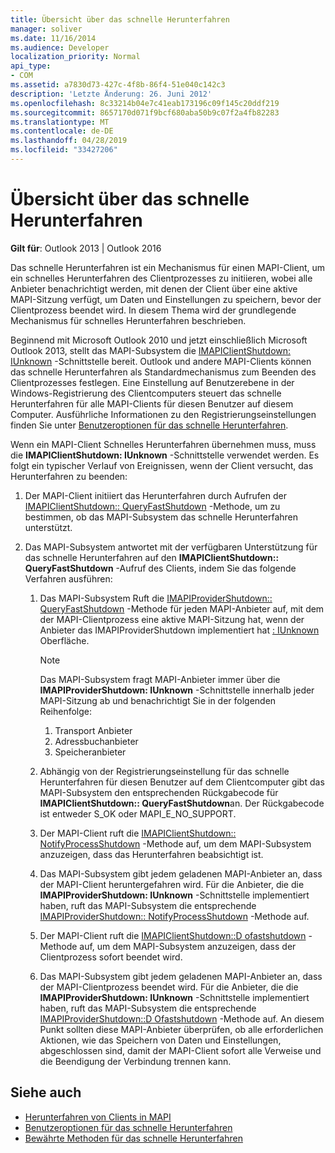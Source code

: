 ```yaml
---
title: Übersicht über das schnelle Herunterfahren
manager: soliver
ms.date: 11/16/2014
ms.audience: Developer
localization_priority: Normal
api_type:
- COM
ms.assetid: a7830d73-427c-4f8b-86f4-51e040c142c3
description: 'Letzte Änderung: 26. Juni 2012'
ms.openlocfilehash: 8c33214b04e7c41eab173196c09f145c20ddf219
ms.sourcegitcommit: 8657170d071f9bcf680aba50b9c07f2a4fb82283
ms.translationtype: MT
ms.contentlocale: de-DE
ms.lasthandoff: 04/28/2019
ms.locfileid: "33427206"
---
```

# <a name="fast-shutdown-overview"></a>Übersicht über das schnelle Herunterfahren

**Gilt für**: Outlook 2013 | Outlook 2016 
  
Das schnelle Herunterfahren ist ein Mechanismus für einen MAPI-Client, um ein schnelles Herunterfahren des Clientprozesses zu initiieren, wobei alle Anbieter benachrichtigt werden, mit denen der Client über eine aktive MAPI-Sitzung verfügt, um Daten und Einstellungen zu speichern, bevor der Clientprozess beendet wird. In diesem Thema wird der grundlegende Mechanismus für schnelles Herunterfahren beschrieben. 

Beginnend mit Microsoft Outlook 2010 und jetzt einschließlich Microsoft Outlook 2013, stellt das MAPI-Subsystem die [IMAPIClientShutdown: IUnknown](imapiclientshutdowniunknown.md) -Schnittstelle bereit. Outlook und andere MAPI-Clients können das schnelle Herunterfahren als Standardmechanismus zum Beenden des Clientprozesses festlegen. Eine Einstellung auf Benutzerebene in der Windows-Registrierung des Clientcomputers steuert das schnelle Herunterfahren für alle MAPI-Clients für diesen Benutzer auf diesem Computer. Ausführliche Informationen zu den Registrierungseinstellungen finden Sie unter [Benutzeroptionen für das schnelle Herunterfahren](fast-shutdown-user-options.md).
  
Wenn ein MAPI-Client Schnelles Herunterfahren übernehmen muss, muss die **IMAPIClientShutdown: IUnknown** -Schnittstelle verwendet werden. Es folgt ein typischer Verlauf von Ereignissen, wenn der Client versucht, das Herunterfahren zu beenden: 
  
1. Der MAPI-Client initiiert das Herunterfahren durch Aufrufen der [IMAPIClientShutdown:: QueryFastShutdown](imapiclientshutdown-queryfastshutdown.md) -Methode, um zu bestimmen, ob das MAPI-Subsystem das schnelle Herunterfahren unterstützt. 
    
2. Das MAPI-Subsystem antwortet mit der verfügbaren Unterstützung für das schnelle Herunterfahren auf den **IMAPIClientShutdown:: QueryFastShutdown** -Aufruf des Clients, indem Sie das folgende Verfahren ausführen: 
    
    1. Das MAPI-Subsystem Ruft die [IMAPIProviderShutdown:: QueryFastShutdown](imapiprovidershutdown-queryfastshutdown.md) -Methode für jeden MAPI-Anbieter auf, mit dem der MAPI-Clientprozess eine aktive MAPI-Sitzung hat, wenn der Anbieter das IMAPIProviderShutdown implementiert hat [: IUnknown](imapiprovidershutdowniunknown.md) Oberfläche. 
        
       > [!NOTE]
       >  Das MAPI-Subsystem fragt MAPI-Anbieter immer über die **IMAPIProviderShutdown: IUnknown** -Schnittstelle innerhalb jeder MAPI-Sitzung ab und benachrichtigt Sie in der folgenden Reihenfolge:
       > 1. Transport Anbieter
       > 2. Adressbuchanbieter
       > 3. Speicheranbieter 
    
    2. Abhängig von der Registrierungseinstellung für das schnelle Herunterfahren für diesen Benutzer auf dem Clientcomputer gibt das MAPI-Subsystem den entsprechenden Rückgabecode für **IMAPIClientShutdown:: QueryFastShutdown**an. Der Rückgabecode ist entweder S_OK oder MAPI_E_NO_SUPPORT.
        
    3. Der MAPI-Client ruft die [IMAPIClientShutdown:: NotifyProcessShutdown](imapiclientshutdown-notifyprocessshutdown.md) -Methode auf, um dem MAPI-Subsystem anzuzeigen, dass das Herunterfahren beabsichtigt ist. 
        
    4. Das MAPI-Subsystem gibt jedem geladenen MAPI-Anbieter an, dass der MAPI-Client heruntergefahren wird. Für die Anbieter, die die **IMAPIProviderShutdown: IUnknown** -Schnittstelle implementiert haben, ruft das MAPI-Subsystem die entsprechende [IMAPIProviderShutdown:: NotifyProcessShutdown](imapiprovidershutdown-notifyprocessshutdown.md) -Methode auf. 
        
    5. Der MAPI-Client ruft die [IMAPIClientShutdown::D ofastshutdown](imapiclientshutdown-dofastshutdown.md) -Methode auf, um dem MAPI-Subsystem anzuzeigen, dass der Clientprozess sofort beendet wird. 
        
    6. Das MAPI-Subsystem gibt jedem geladenen MAPI-Anbieter an, dass der MAPI-Clientprozess beendet wird. Für die Anbieter, die die **IMAPIProviderShutdown: IUnknown** -Schnittstelle implementiert haben, ruft das MAPI-Subsystem die entsprechende [IMAPIProviderShutdown::D Ofastshutdown](imapiprovidershutdown-dofastshutdown.md) -Methode auf. An diesem Punkt sollten diese MAPI-Anbieter überprüfen, ob alle erforderlichen Aktionen, wie das Speichern von Daten und Einstellungen, abgeschlossen sind, damit der MAPI-Client sofort alle Verweise und die Beendigung der Verbindung trennen kann. 
    
## <a name="see-also"></a>Siehe auch

- [Herunterfahren von Clients in MAPI](client-shutdown-in-mapi.md)
- [Benutzeroptionen für das schnelle Herunterfahren](fast-shutdown-user-options.md)
- [Bewährte Methoden für das schnelle Herunterfahren](best-practices-for-fast-shutdown.md)

